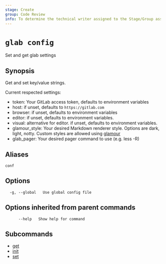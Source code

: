 ```yaml
---
stage: Create
group: Code Review
info: To determine the technical writer assigned to the Stage/Group associated with this page, see https://about.gitlab.com/handbook/product/ux/technical-writing/#assignments
---
```


<!--
This documentation is auto generated by a script.
Please do not edit this file directly. Run `make gen-docs` instead.
-->

# `glab config`

Set and get glab settings

## Synopsis

Get and set key/value strings.

Current respected settings:

- token: Your GitLab access token, defaults to environment variables
- host: if unset, defaults to `https://gitlab.com`
- browser: if unset, defaults to environment variables
- editor: if unset, defaults to environment variables.
- visual: alternative for editor. if unset, defaults to environment variables.
- glamour_style: Your desired Markdown renderer style. Options are dark, light, notty. Custom styles are allowed using [glamour](https://github.com/charmbracelet/glamour#styles)
- glab_pager: Your desired pager command to use (e.g. less -R)

## Aliases

```plaintext
conf
```

## Options

```plaintext
  -g, --global   Use global config file
```

## Options inherited from parent commands

```plaintext
      --help   Show help for command
```

## Subcommands

- [get](get.md)
- [init](init.md)
- [set](set.md)
